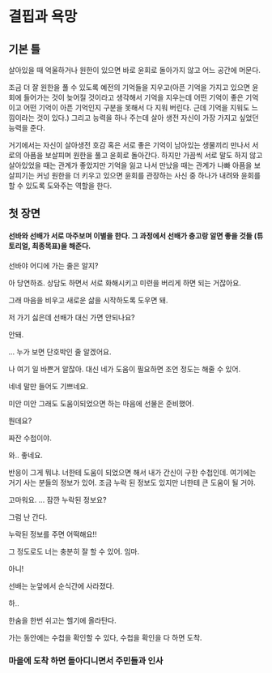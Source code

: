 # 결핍과 욕망

## 기본 틀

살아있을 때 억울하거나 원한이 있으면 바로 윤회로 돌아가지 않고 어느 공간에 머문다.
 
조금 더 잘 원한을 풀 수 있도록 예전의 기억들을 지우고(아픈 기억을 가지고 있으면 윤회에 들어가는 것이 늦어질 것이라고 생각해서 기억을 지우는데 어떤 기억이 좋은 기억이고 어떤 기억이 아픈 기억인지 구분을 못해서 다 지워 버린다. 근데 기억을 지워도 느낌이라는 것이 있다.) 그리고 능력을 하나 주는데 살아 생전 자신이 가장 가지고 싶었던 능력을 준다.

거기에서는 자신이 살아생전 호감 혹은 서로 좋은 기억이 남아있는 생물끼리 만나서 서로의 아픔을 보살피며 원한을 풀고 윤회로 돌아간다. 하지만 가끔씩 서로 말도 하지 않고 살아있었을 때는 관계가 좋았지만 기억을 잃고 나서 만났을 때는 관계가 나빠 아픔을 보살피기는 커넝 원한을 더 키우고 있으면 윤회를 관장하는 사신 중 하나가 내려와 윤회를 할 수 있도록 도와주는 역할을 한다.

## 첫 장면

#### 선바와 선배가 서로 마주보며 이별을 한다. 그 과정에서 선배가 충고랑 알면 좋을 것들 (튜토리얼, 최종목표)을 해준다.

선바야 어디에 가는 줄은 알지?

아 당연하죠. 상담도 하면서 서로 화해시키고 미련을 버리게 하면 되는 거잖아요.

그래 마음을 비우고 새로운 삶을 시작하도록 도우면 돼.

저 가기 싫은데 선배가 대신 가면 안되나요?

안돼.

...
누가 보면 단호박인 줄 알겠어요.

나 여기 일 바쁜거 알잖아. 대신 네가 도움이 필요하면 조언 정도는 해줄 수 있어.

네네 말만 들어도 기쁘네요.

미안 미안 그래도 도움이되었으면 하는 마음에 선물은 준비했어.

뭔데요?

짜잔 수첩이야.

와.. 좋네요.

반응이 그게 뭐냐. 너한테 도움이 되었으면 해서 내가 간신이 구한 수첩인데. 여기에는 거기 사는 분들의 정보가 있어. 조금 누락 된 정보도 있지만 너한테 큰 도움이 될 거야.

고마워요.
...
잠깐 누락된 정보요?

그럼 난 간다.

누락된 정보를 주면 어떡해요!!

그 정도로도 너는 충분히 잘 할 수 있어. 임마.

아니!

선배는 눈앞에서 순식간에 사라졌다.

하..

한숨을 한번 쉬고는 헬기에 올라탄다.

가는 동안에는 수첩을 확인할 수 있다, 수첩을 확인을 다 하면 도착.

### 마을에 도착 하면 돌아디니면서 주민들과 인사
